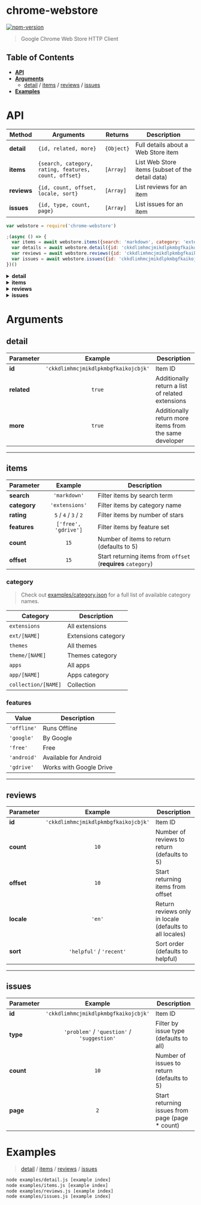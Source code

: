 
# chrome-webstore

[![npm-version]][npm]

> Google Chrome Web Store HTTP Client

## Table of Contents

- **[API](#api)**
- **[Arguments](#arguments)**
  - [detail](#detail) / [items](#items) / [reviews](#reviews) / [issues](#issues)
- **[Examples](#examples)**

# API

Method      | Arguments | Returns    | Description
---         | ---       | ---        | ---
**detail**  | `{id, related, more}`  | `{Object}` | Full details about a Web Store item
**items**   | `{search, category, rating, features, count, offset}` | `[Array]` | List Web Store items (subset of the detail data)
**reviews** | `{id, count, offset, locale, sort}` | `[Array]` | List reviews for an item
**issues**  | `{id, type, count, page}` | `[Array]` | List issues for an item

```js
var webstore = require('chrome-webstore')

;(async () => {
  var items = await webstore.items({search: 'markdown', category: 'extensions'})
  var details = await webstore.detail({id: 'ckkdlimhmcjmikdlpkmbgfkaikojcbjk'})
  var reviews = await webstore.reviews({id: 'ckkdlimhmcjmikdlpkmbgfkaikojcbjk'})
  var issues = await webstore.issues({id: 'ckkdlimhmcjmikdlpkmbgfkaikojcbjk'})
})()
```

<details>
<summary><strong>detail</strong></summary>

```js
{
  id: 'ckkdlimhmcjmikdlpkmbgfkaikojcbjk',
  name: 'Markdown Viewer',
  title: 'Markdown Viewer',
  slug: 'markdown-viewer',
  url: 'https://chrome.google.com/webstore/detail/markdown-viewer/ckkdlimhmcjmikdlpkmbgfkaikojcbjk',
  author: { name: 'simov.github.io', domain: null, url: null },
  description: '✔ Renders local and remote URLs\n✔ Granular access to remote origins\n✔ Multiple markdown parsers\n✔ Full control over the compiler options\n✔ Themes (including GitHub theme)\n✔ GitHub Flavored Markdown (GFM)\n✔ Auto reload on file change\n✔ Syntax highlighted code blocks\n✔ Table of Contents (TOC)\n✔ MathJax and Emoji support\n✔ Remembers scroll position\n✔ Markdown Content-Type detection\n✔ URL detection using RegExp\n✔ Toggle Content Security Policy (CSP)\n✔ Override page encoding\n✔ Settings synchronization\n✔ Raw and rendered markdown views\n✔ Free and Open Source\n\n✚ Local Files\n\n1. Navigate to `chrome://extensions`\n2. Locate Markdown Viewer and click on the `DETAILS` button\n3. Make sure that the `Allow access to file URLs` switch is turned on\n\n✚ Remote Files\n\n1. Click on the Markdown Viewer icon and select `Advanced Options`\n2. Add the origin that you want enabled for the Markdown Viewer extension\n\n✚ Compiler Options\n\n✔ Compilers: Marked, Remark\n✔ Documentation: https://github.com/simov/markdown-viewer#compiler-options\n\n✚ Content Options\n\n✔ Features: Autoreload, TOC, Mathjax, Emoji, Scroll\n✔ Documentation: https://github.com/simov/markdown-viewer#content-options\n\n✚ Full Documentation\n\n✔ https://github.com/simov/markdown-viewer',
  website: 'https://github.com/simov/markdown-viewer',
  support: 'https://github.com/simov/markdown-viewer/issues',
  version: '3.6',
  size: '223KiB',
  published: 'July 7, 2018',
  users: '51,850',
  rating: { average: 4.355704697986577, count: 149 },
  price: 'Free',
  purchases: null,
  category: { name: 'Productivity', slug: 'ext/7-productivity' },
  images:
   { '26x26': 'https://lh3.googleusercontent.com/78nux4sjd5uRGIB1oaSFT_zkiktsy-GX_HAGTrKlxnOiw1Jc7Fwhx8IijRpoqYgeiuuPxzQa=w26-h26-e365',
     '128x128': 'https://lh3.googleusercontent.com/78nux4sjd5uRGIB1oaSFT_zkiktsy-GX_HAGTrKlxnOiw1Jc7Fwhx8IijRpoqYgeiuuPxzQa=w128-h128-e365',
     '141x90': 'https://lh3.googleusercontent.com/vWHnrFwI1i8--kb0_A9UO4_6xMd0GJOpNvu1iTrh1F0gIbrSkdW1ALzvStVbK6lChDVjAjKG=w141-h90-e365',
     '220x140': 'https://lh3.googleusercontent.com/vWHnrFwI1i8--kb0_A9UO4_6xMd0GJOpNvu1iTrh1F0gIbrSkdW1ALzvStVbK6lChDVjAjKG=w220-h140-e365',
     '440x280': 'https://lh3.googleusercontent.com/vWHnrFwI1i8--kb0_A9UO4_6xMd0GJOpNvu1iTrh1F0gIbrSkdW1ALzvStVbK6lChDVjAjKG=w440-h280-e365',
     '460x340': null },
  languages: [ 'English' ],
  developer: { email: null, address: null, policy: null },
  type: 'Extension',
  status: 'Published',
  manifest: '{\n"update_url": "https://clients2.google.com/service/update2/crx",\n\n  "manifest_version": 2,\n  "name"            : "Markdown Viewer",\n  "version"         : "3.6",\n  "description"     : "Markdown Viewer",\n\n  "browser_action": {\n    "default_icon": {\n      "19" : "/images/icon19.png",\n      "38" : "/images/icon38.png"\n    },\n    "default_title": "Markdown Viewer",\n    "default_popup": "/content/popup.html"\n  },\n\n  "options_page": "/content/options.html",\n\n  "background" : {\n    "scripts": [\n      "/vendor/marked.min.js",\n      "/vendor/remark.min.js",\n      "/vendor/remark-html.min.js",\n      "/vendor/remark-slug.min.js",\n      "/vendor/remark-frontmatter.min.js",\n\n      "/background/compilers/marked.js",\n      "/background/compilers/remark.js",\n\n      "/background/storage.js",\n      "/background/webrequest.js",\n      "/background/detect.js",\n      "/background/inject.js",\n      "/background/messages.js",\n      "/background/mathjax.js",\n\n      "/background/index.js"\n    ],\n    "persistent": false\n  },\n\n  "web_accessible_resources": [\n    "/themes/github.css",\n    "/themes/github-dark.css",\n\n    "/themes/godspeed.css",\n    "/themes/new-modern.css",\n    "/themes/torpedo.css",\n    "/themes/vostok.css",\n\n    "/themes/ghostwriter.css",\n    "/themes/radar.css",\n    "/themes/foghorn.css",\n    "/themes/markdown.css",\n    "/themes/markedapp-byword.css",\n    "/themes/solarized-dark.css",\n    "/themes/solarized-light.css",\n\n    "/themes/screen.css",\n    "/themes/markdown5.css",\n    "/themes/markdown6.css",\n    "/themes/markdown7.css",\n    "/themes/markdown8.css",\n    "/themes/markdown9.css",\n    "/themes/markdown-alt.css"\n  ],\n\n  "icons": {\n    "16" : "/images/icon16.png",\n    "48" : "/images/icon48.png",\n    "128": "/images/icon128.png"\n  },\n\n  "homepage_url": "https://chrome.google.com/webstore/detail/markdown-viewer/ckkdlimhmcjmikdlpkmbgfkaikojcbjk",\n\n  "permissions": [\n    "storage",\n    "file:///*"\n  ],\n\n  "optional_permissions": [\n    "https://*/",\n    "http://*/",\n    "*://*/",\n    "webRequest",\n    "webRequestBlocking"\n  ]\n}\n'
}
```

</details>

<details>
<summary><strong>items</strong></summary>

```js
[
  { id: 'elifhakcjgalahccnjkneoccemfahfoa',
    name: 'Markdown Here',
    title: 'Write your email in Markdown, then make it pretty.',
    slug: 'markdown-here',
    url: 'https://chrome.google.com/webstore/detail/markdown-here/elifhakcjgalahccnjkneoccemfahfoa',
    author: { name: 'Adam Pritchard', domain: null, url: null },
    users: '84,640',
    rating: { average: 4.533132530120482, count: 332 },
    price: 'Free',
    category: { name: 'Productivity', slug: 'ext/7-productivity' },
    images:
     { '26x26': 'https://lh3.googleusercontent.com/8MnGCOk0daD0BIo1KPOICczj9L1gioa-v4wFIFgIZw5uWRdhDh2UoFZvlcsgisLIgb2o4j484w=w26-h26-e365',
       '128x128': 'https://lh3.googleusercontent.com/8MnGCOk0daD0BIo1KPOICczj9L1gioa-v4wFIFgIZw5uWRdhDh2UoFZvlcsgisLIgb2o4j484w=w128-h128-e365',
       '141x90': 'https://lh3.googleusercontent.com/0kFPdu9d7f3WZeQjQcNdzpy-vwVh6V_7HSXWQEKR4qV7W-9neRr7zIctUNHCMKo5huzRU0yu-Q=w141-h90-e365',
       '220x140': 'https://lh3.googleusercontent.com/0kFPdu9d7f3WZeQjQcNdzpy-vwVh6V_7HSXWQEKR4qV7W-9neRr7zIctUNHCMKo5huzRU0yu-Q=w220-h140-e365',
       '440x280': 'https://lh3.googleusercontent.com/0kFPdu9d7f3WZeQjQcNdzpy-vwVh6V_7HSXWQEKR4qV7W-9neRr7zIctUNHCMKo5huzRU0yu-Q=w440-h280-e365',
       '460x340': null },
    status: 'Published' },
  { id: 'ckkdlimhmcjmikdlpkmbgfkaikojcbjk',
    name: 'Markdown Viewer',
    title: 'Markdown Viewer',
    slug: 'markdown-viewer',
    url: 'https://chrome.google.com/webstore/detail/markdown-viewer/ckkdlimhmcjmikdlpkmbgfkaikojcbjk',
    author: { name: 'simov.github.io', domain: null, url: null },
    users: '51,850',
    rating: { average: 4.355704697986577, count: 149 },
    price: 'Free',
    category: { name: 'Productivity', slug: 'ext/7-productivity' },
    images:
     { '26x26': 'https://lh3.googleusercontent.com/78nux4sjd5uRGIB1oaSFT_zkiktsy-GX_HAGTrKlxnOiw1Jc7Fwhx8IijRpoqYgeiuuPxzQa=w26-h26-e365',
       '128x128': 'https://lh3.googleusercontent.com/78nux4sjd5uRGIB1oaSFT_zkiktsy-GX_HAGTrKlxnOiw1Jc7Fwhx8IijRpoqYgeiuuPxzQa=w128-h128-e365',
       '141x90': 'https://lh3.googleusercontent.com/vWHnrFwI1i8--kb0_A9UO4_6xMd0GJOpNvu1iTrh1F0gIbrSkdW1ALzvStVbK6lChDVjAjKG=w141-h90-e365',
       '220x140': 'https://lh3.googleusercontent.com/vWHnrFwI1i8--kb0_A9UO4_6xMd0GJOpNvu1iTrh1F0gIbrSkdW1ALzvStVbK6lChDVjAjKG=w220-h140-e365',
       '440x280': 'https://lh3.googleusercontent.com/vWHnrFwI1i8--kb0_A9UO4_6xMd0GJOpNvu1iTrh1F0gIbrSkdW1ALzvStVbK6lChDVjAjKG=w440-h280-e365',
       '460x340': null },
    status: 'Published' }
]
```

</details>

<details>
<summary><strong>reviews</strong></summary>

```js
[
  { rating: 5,
    message: 'Awesome extension. \n\nThank you very much :)',
    created: 1533732378563,
    updated: 1533732655781,
    author:
     { id: '0000009cb63b6d30',
       name: 'Quan Lao',
       avatar: null,
       url: 'https://plus.google.com/112697168067713123105' } },
  { rating: 3,
    message: 'Useful and effective.\nGood to have a provision to easily include additional codeblock languages as an extension function.',
    created: 1531466745894,
    updated: 1531466864058,
    author:
     { id: '000000ed243a38c0',
       name: 'Girisan Ramankutty',
       avatar: 'https://lh3.googleusercontent.com/-yXupPr2Oyig/AAAAAAAAAAI/AAAAAAAAAFg/_9tTLqzivCA/s40-c-k/photo.jpg',
       url: 'https://plus.google.com/113509128358323131688' } }
]
```

</details>

<details>
<summary><strong>issues</strong></summary>

```js
[
  { type: 'suggestion',
    status: 'open',
    title: 'Is it possible to support previewing sequence diagrams?',
    description: 'Is it possible to support previewing sequence diagrams? Such as\n\n````sequence\nAlice->Bob: Hello Bob, how are you?\nNote right of Bob: Bob thinks\nBob-->Alice: I am good thanks!\n````\n',
    browser: '5.0 (Windows NT 6.1; Win64; x64) AppleWebKit/537.36 (KHTML, like Gecko) Chrome/68.0.3440.106 Safari/537.36',
    version: '3.6',
    date: 1536911367008 },
  { type: 'problem',
    status: 'open',
    title: 'Unicode characters not displaying correctly',
    description: 'works perfect is the  best of i find, butt... \nUnicode characters not displaying correctly',
    browser: '5.0 (X11; Linux x86_64) AppleWebKit/537.36 (KHTML, like Gecko) Chrome/53.0.2785.143 Safari/537.36',
    version: '3.6',
    date: 1536360343936 }
]
```

</details>


# Arguments

## detail

Parameter    | Example        | Description
---          | :---:          | ---
**id**   | `'ckkdlimhmcjmikdlpkmbgfkaikojcbjk'`   | Item ID
**related**   | `true`   | Additionally return a list of related extensions
**more**   | `true`   | Additionally return more items from the same developer

---

## items

Parameter    | Example        | Description
---          | :---:          | ---
**search**   | `'markdown'`   | Filter items by search term
**category** | `'extensions'` | Filter items by category name
**rating**   | `5` / `4` / `3` / `2` | Filter items by number of stars
**features** | `['free', 'gdrive']` | Filter items by feature set
**count**    | `15`           | Number of items to return (defaults to 5)
**offset**   | `15`           | Start returning items from `offset` (**requires** `category`)

### category

> Check out [examples/category.json][example-category] for a full list of available category names.

Category            | Description
---                 | ---
`extensions`        | All extensions
`ext/[NAME]`        | Extensions category
`themes`            | All themes
`theme/[NAME]`      | Themes category
`apps`              | All apps
`app/[NAME]`        | Apps category
`collection/[NAME]` | Collection

### features

Value       | Description
---         | ---
`'offline'` | Runs Offline
`'google'`  | By Google
`'free'`    | Free
`'android'` | Available for Android
`'gdrive'`  | Works with Google Drive

---

## reviews

Parameter    | Example        | Description
---          | :---:          | ---
**id**   | `'ckkdlimhmcjmikdlpkmbgfkaikojcbjk'`   | Item ID
**count**   | `10`   | Number of reviews to return (defaults to 5)
**offset**   | `10`   | Start returning items from offset
**locale**   | `'en'`   | Return reviews only in locale (defaults to all locales)
**sort**   | `'helpful'` / `'recent'`   | Sort order (defaults to helpful)

---

## issues

Parameter    | Example        | Description
---          | :---:          | ---
**id**   | `'ckkdlimhmcjmikdlpkmbgfkaikojcbjk'`   | Item ID
**type**   | `'problem'` / `'question'` / `'suggestion'`   | Filter by issue type (defaults to all)
**count**   | `10`   | Number of issues to return (defaults to 5)
**page**   | `2`   | Start returning issues from page (page * count)

# Examples

> [detail][example-detail] / [items][example-items] / [reviews][example-reviews] / [issues][example-issues]

```bash
node examples/detail.js [example index]
node examples/items.js [example index]
node examples/reviews.js [example index]
node examples/issues.js [example index]
```


  [npm-version]: https://img.shields.io/npm/v/chrome-webstore.svg?style=flat-square (NPM Package Version)
  [travis-ci]: https://img.shields.io/travis/simov/chrome-webstore/master.svg?style=flat-square (Build Status - Travis CI)
  [coveralls-status]: https://img.shields.io/coveralls/simov/chrome-webstore.svg?style=flat-square (Test Coverage - Coveralls)
  [codecov-status]: https://img.shields.io/codecov/c/github/simov/chrome-webstore.svg?style=flat-square (Test Coverage - Codecov)

  [npm]: https://www.npmjs.com/package/chrome-webstore
  [travis]: https://travis-ci.org/simov/chrome-webstore
  [coveralls]: https://coveralls.io/github/simov/chrome-webstore
  [codecov]: https://codecov.io/github/simov/chrome-webstore?branch=master

  [example-category]: https://github.com/simov/chrome-webstore/blob/master/examples/category.json
  [example-detail]: https://github.com/simov/chrome-webstore/blob/master/examples/detail.js
  [example-items]: https://github.com/simov/chrome-webstore/blob/master/examples/items.js
  [example-reviews]: https://github.com/simov/chrome-webstore/blob/master/examples/reviews.js
  [example-issues]: https://github.com/simov/chrome-webstore/blob/master/examples/issues.js
